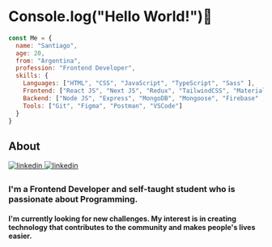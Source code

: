 # Console.log("Hello World!")👋
```javascript
const Me = {
  name: "Santiago",
  age: 20,
  from: "Argentina",
  profession: "Frontend Developer",
  skills: {
    Languages: ["HTML", "CSS", "JavaScript", "TypeScript", "Sass" ],
    Frontend: ["React JS", "Next JS", "Redux", "TailwindCSS", "MaterialUI", "Bootstrap", "ChakraUI", "Framer Motion", "SWR"],
    Backend: ["Node JS", "Express", "MongoDB", "Mongoose", "Firebase" , "PostgreSQL", "Prisma"],
    Tools: ["Git", "Figma", "Postman", "VSCode"]
  }
}
```
## About
<div align="left">
<a href="https://www.linkedin.com/in/santiagopacinidev" target="_blank">
<img src=https://img.shields.io/badge/linkedin-%231E77B5.svg?&style=for-the-badge&logo=linkedin&logoColor=white alt=linkedin style="margin-bottom: 5px;" />
</a>  
  <a href="https://santiagopacini.vercel.app" target="_blank">
<img src=https://img.shields.io/badge/portfolio-000?style=for-the-badge&logo=ko-fi&logoColor=white alt=linkedin style="margin-bottom: 5px;" />
</a>  
</div> 

### I'm a Frontend Developer and self-taught student who is passionate about Programming.
#### I'm currently looking for new challenges. My interest is in creating technology that contributes to the community and makes people's lives easier.
